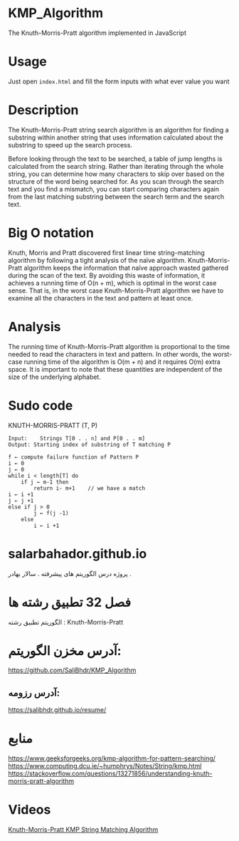 # KMP_Algorithm
The Knuth-Morris-Pratt algorithm implemented in JavaScript

# Usage 

Just open `index.html` and fill the form inputs with what ever value you want

# Description
The Knuth-Morris-Pratt string search algorithm is an algorithm for finding a substring within another string that uses information calculated about the substring to speed up the search process.

Before looking through the text to be searched, a table of jump lengths is calculated from the search string. Rather than iterating through the whole string, you can determine how many characters to skip over based on the structure of the word being searched for. As you scan through the search text and you find a mismatch, you can start comparing characters again from the last matching substring between the search term and the search text.

# Big O notation

Knuth, Morris and Pratt discovered first linear time string-matching algorithm by following a tight analysis of the naïve algorithm. Knuth-Morris-Pratt algorithm keeps the information that naïve approach wasted gathered during the scan of the text. By avoiding this waste of information, it achieves a running time of O(n + m), which is optimal in the worst case sense. That is, in the worst case Knuth-Morris-Pratt algorithm we have to examine all the characters in the text and pattern at least once.

# Analysis

The running time of Knuth-Morris-Pratt algorithm is proportional to the time needed to read the characters in text and pattern. In other words, the worst-case running time of the algorithm is O(m + n) and it requires O(m) extra space. It is important to note that these quantities are independent of the size of the underlying alphabet.

# Sudo code

KNUTH-MORRIS-PRATT (T, P)

````
Input:    Strings T[0 . . n] and P[0 . . m]
Output: Starting index of substring of T matching P

f ← compute failure function of Pattern P
i ← 0
j ← 0
while i < length[T] do
    if j ← m-1 then
        return i- m+1    // we have a match
i ← i +1
j ← j +1
else if j > 0
        j ← f(j -1)
    else
        i ← i +1
````

# salarbahador.github.io
پروژه درس الگوریتم های پیشرفته . سالار بهادر .

# فصل 32 تطبیق رشته ها
الگوریتم تطبیق رشته :
Knuth-Morris-Pratt

# آدرس مخزن الگوریتم:
https://github.com/SaliBhdr/KMP_Algorithm

## آدرس رزومه:
https://salibhdr.github.io/resume/

# منابع
https://www.geeksforgeeks.org/kmp-algorithm-for-pattern-searching/
https://www.computing.dcu.ie/~humphrys/Notes/String/kmp.html
https://stackoverflow.com/questions/13271856/understanding-knuth-morris-pratt-algorithm

# Videos
[Knuth-Morris-Pratt KMP String Matching Algorithm](https://www.youtube.com/watch?v=V5-7GzOfADQ)